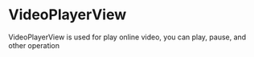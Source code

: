 # VideoPlayerView
VideoPlayerView is used for play online video, you can play, pause, and other operation
